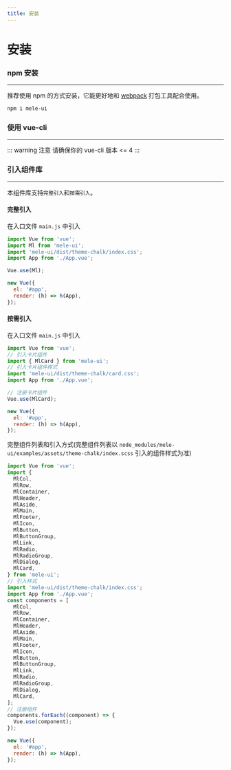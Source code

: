 ```yaml
---
title: 安装
---
```


# 安装

### npm 安装

---

推荐使用 npm 的方式安装，它能更好地和 [webpack](https://webpack.js.org/) 打包工具配合使用。

```bash
npm i mele-ui
```

### 使用 vue-cli

---

::: warning 注意
请确保你的 vue-cli 版本 <= 4
:::

### 引入组件库

---

本组件库支持`完整引入`和`按需引入`。

#### 完整引入

在入口文件 `main.js` 中引入

```js
import Vue from 'vue';
import Ml from 'mele-ui';
import 'mele-ui/dist/theme-chalk/index.css';
import App from './App.vue';

Vue.use(Ml);

new Vue({
  el: '#app',
  render: (h) => h(App),
});
```

#### 按需引入

在入口文件 `main.js` 中引入

```js
import Vue from 'vue';
// 引入卡片组件
import { MlCard } from 'mele-ui';
// 引入卡片组件样式
import 'mele-ui/dist/theme-chalk/card.css';
import App from './App.vue';

// 注册卡片组件
Vue.use(MlCard);

new Vue({
  el: '#app',
  render: (h) => h(App),
});
```

完整组件列表和引入方式(完整组件列表以 `node_modules/mele-ui/examples/assets/theme-chalk/index.scss` 引入的组件样式为准)

```js
import Vue from 'vue';
import {
  MlCol,
  MlRow,
  MlContainer,
  MlHeader,
  MlAside,
  MlMain,
  MlFooter,
  MlIcon,
  MlButton,
  MlButtonGroup,
  MlLink,
  MlRadio,
  MlRadioGroup,
  MlDialog,
  MlCard,
} from 'mele-ui';
// 引入样式
import 'mele-ui/dist/theme-chalk/index.css';
import App from './App.vue';
const components = [
  MlCol,
  MlRow,
  MlContainer,
  MlHeader,
  MlAside,
  MlMain,
  MlFooter,
  MlIcon,
  MlButton,
  MlButtonGroup,
  MlLink,
  MlRadio,
  MlRadioGroup,
  MlDialog,
  MlCard,
];
// 注册组件
components.forEach((component) => {
  Vue.use(component);
});

new Vue({
  el: '#app',
  render: (h) => h(App),
});
```
